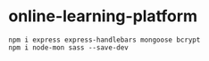 # online-learning-platform

```
npm i express express-handlebars mongoose bcrypt
npm i node-mon sass --save-dev
```

